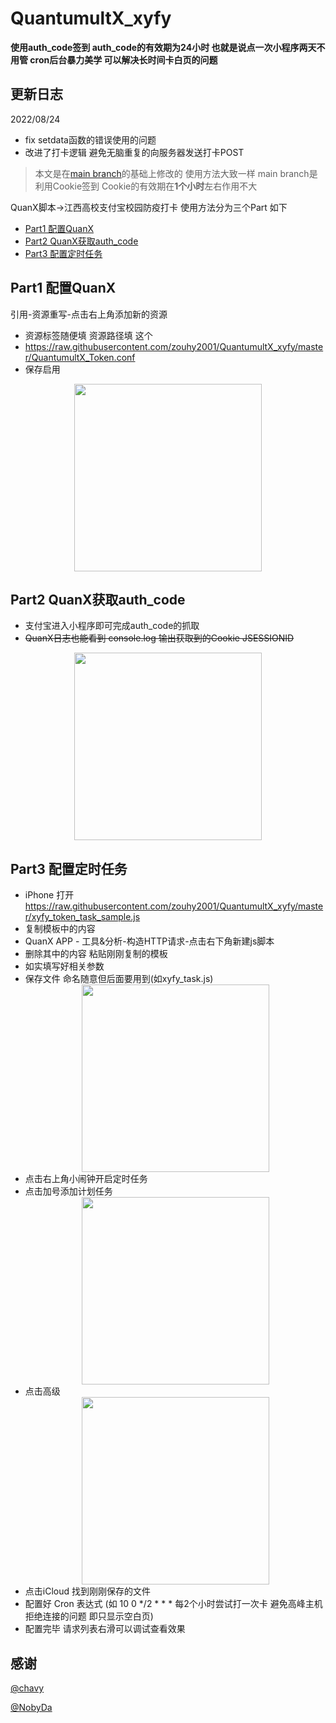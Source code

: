  # QuantumultX_xyfy
**使用auth_code签到 auth_code的有效期为24小时 也就是说点一次小程序两天不用管 cron后台暴力美学 可以解决长时间卡白页的问题**

 ## 更新日志
 2022/08/24 
 - fix setdata函数的错误使用的问题
 - 改进了打卡逻辑 避免无脑重复的向服务器发送打卡POST
 


> 本文是在[main branch](https://github.com/zouhy2001/QuantumultX_xyfy/tree/main)的基础上修改的 使用方法大致一样 main branch是利用Cookie签到 Cookie的有效期在**1个小时**左右作用不大

QuanX脚本->江西高校支付宝校园防疫打卡 使用方法分为三个Part 如下
  - [Part1 配置QuanX](#part1-配置quanx)
  - [Part2 QuanX获取auth_code](#part2-quanx获取auth_code)
  - [Part3 配置定时任务](#part3-配置定时任务)
## Part1 配置QuanX
引用-资源重写-点击右上角添加新的资源
  - 资源标签随便填 资源路径填 这个 
  - https://raw.githubusercontent.com/zouhy2001/QuantumultX_xyfy/master/QuantumultX_Token.conf
  - 保存启用
<div align=center>
<img src="https://user-images.githubusercontent.com/57806936/185795414-0371e010-c05d-422a-9bb8-a0945680b74b.PNG" width="300px">
</div>

## Part2 QuanX获取auth_code
  - 支付宝进入小程序即可完成auth_code的抓取
  - ~~QuanX日志也能看到 console.log 输出获取到的Cookie JSESSIONID~~
<div align=center>
<img src="https://user-images.githubusercontent.com/57806936/185795953-474ef2c5-3053-450a-828e-f0ee1ac005ba.jpg" width="300px">
</div>

## Part3 配置定时任务
  - iPhone 打开 https://raw.githubusercontent.com/zouhy2001/QuantumultX_xyfy/master/xyfy_token_task_sample.js
  - 复制模板中的内容
  - QuanX APP - 工具&分析-构造HTTP请求-点击右下角新建js脚本
  - 删除其中的内容 粘贴刚刚复制的模板
  - 如实填写好相关参数
  - 保存文件 命名随意但后面要用到(如xyfy_task.js)
    <div align=center>
    <img src="https://user-images.githubusercontent.com/57806936/185796400-c2b0541e-67ff-498b-a2bb-cc268a9bcf5c.png" width="300px">
    </div>
  - 点击右上角小闹钟开启定时任务
  - 点击加号添加计划任务
    <div align=center>
    <img src="https://user-images.githubusercontent.com/57806936/185796529-8dbd0e13-07a0-43a5-9a24-52573d1b8b78.png" width="300px">
    </div>
  - 点击高级
    <div align=center>
    <img src="https://user-images.githubusercontent.com/57806936/185796592-ffe6e044-7be1-4abe-ae17-6730e31c493b.png" width="300px">
    </div>
  - 点击iCloud 找到刚刚保存的文件
  - 配置好 Cron 表达式 (如 10 0 */2 * * * 每2个小时尝试打一次卡 避免高峰主机拒绝连接的问题 即只显示空白页)
  - 配置完毕 请求列表右滑可以调试查看效果
## 感谢
[@chavy](https://github.com/chavyleung)

[@NobyDa](https://github.com/NobyDa)
